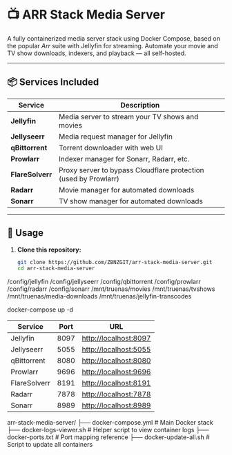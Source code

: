 # 📺 ARR Stack Media Server

A fully containerized media server stack using Docker Compose, based on the popular *Arr* suite with Jellyfin for streaming. Automate your movie and TV show downloads, indexers, and playback — all self-hosted.

---

## 📦 Services Included

| Service       | Description |
|---------------|-------------|
| **Jellyfin**      | Media server to stream your TV shows and movies |
| **Jellyseerr**    | Media request manager for Jellyfin |
| **qBittorrent**   | Torrent downloader with web UI |
| **Prowlarr**      | Indexer manager for Sonarr, Radarr, etc. |
| **FlareSolverr**  | Proxy server to bypass Cloudflare protection (used by Prowlarr) |
| **Radarr**        | Movie manager for automated downloads |
| **Sonarr**        | TV show manager for automated downloads |

---

## 🚀 Usage

1. **Clone this repository:**

   ```bash
   git clone https://github.com/ZBNZGIT/arr-stack-media-server.git
   cd arr-stack-media-server

/config/jellyfin
/config/jellyseerr
/config/qbittorrent
/config/prowlarr
/config/radarr
/config/sonarr
/mnt/truenas/movies
/mnt/truenas/tvshows
/mnt/truenas/media-downloads
/mnt/truenas/jellyfin-transcodes

docker-compose up -d

| Service      | Port | URL                                            |
| ------------ | ---- | ---------------------------------------------- |
| Jellyfin     | 8097 | [http://localhost:8097](http://localhost:8097) |
| Jellyseerr   | 5055 | [http://localhost:5055](http://localhost:5055) |
| qBittorrent  | 8080 | [http://localhost:8080](http://localhost:8080) |
| Prowlarr     | 9696 | [http://localhost:9696](http://localhost:9696) |
| FlareSolverr | 8191 | [http://localhost:8191](http://localhost:8191) |
| Radarr       | 7878 | [http://localhost:7878](http://localhost:7878) |
| Sonarr       | 8989 | [http://localhost:8989](http://localhost:8989) |


arr-stack-media-server/
├── docker-compose.yml         # Main Docker stack
├── docker-logs-viewer.sh      # Helper script to view container logs
├── docker-ports.txt           # Port mapping reference
├── docker-update-all.sh       # Script to update all containers


